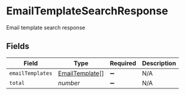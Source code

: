 # EmailTemplateSearchResponse

Email template search response


## Fields

| Field                                                   | Type                                                    | Required                                                | Description                                             |
| ------------------------------------------------------- | ------------------------------------------------------- | ------------------------------------------------------- | ------------------------------------------------------- |
| `emailTemplates`                                        | [EmailTemplate](../../models/shared/emailtemplate.md)[] | :heavy_minus_sign:                                      | N/A                                                     |
| `total`                                                 | *number*                                                | :heavy_minus_sign:                                      | N/A                                                     |
